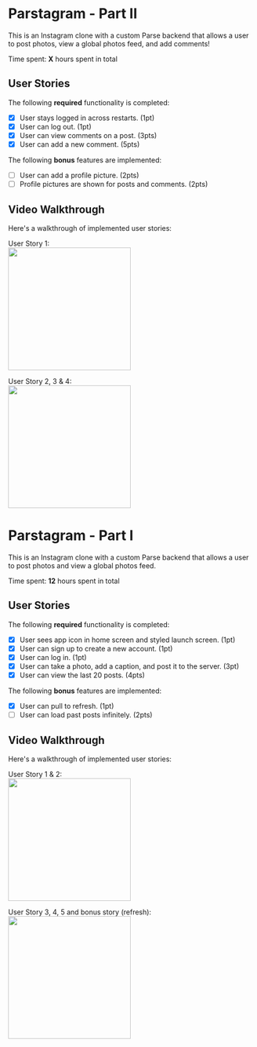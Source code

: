 # Parstagram - Part II

This is an Instagram clone with a custom Parse backend that allows a user to post photos, view a global photos feed, and add comments!

Time spent: **X** hours spent in total

## User Stories

The following **required** functionality is completed:

- [x] User stays logged in across restarts. (1pt)
- [x] User can log out. (1pt)
- [x] User can view comments on a post. (3pts)
- [x] User can add a new comment. (5pts)

The following **bonus** features are implemented:

- [ ] User can add a profile picture. (2pts)
- [ ] Profile pictures are shown for posts and comments. (2pts)

## Video Walkthrough

Here's a walkthrough of implemented user stories:

User Story 1: <br>
<img src= "http://g.recordit.co/p7hnzxPdEN.gif" width = 250><br>

User Story 2, 3 & 4: <br>
<img src= "http://g.recordit.co/ELz9BgbsDl.gif" width = 250><br>


# Parstagram - Part I

This is an Instagram clone with a custom Parse backend that allows a user to post photos and view a global photos feed.

Time spent: **12** hours spent in total

## User Stories

The following **required** functionality is completed:

- [x] User sees app icon in home screen and styled launch screen. (1pt)
- [x] User can sign up to create a new account. (1pt)
- [x] User can log in. (1pt)
- [x] User can take a photo, add a caption, and post it to the server. (3pt)
- [x] User can view the last 20 posts. (4pts)

The following **bonus** features are implemented:

- [x] User can pull to refresh. (1pt)
- [ ] User can load past posts infinitely. (2pts)

## Video Walkthrough

Here's a walkthrough of implemented user stories:

User Story 1 & 2: <br>
<img src= "http://g.recordit.co/H0kontSNgl.gif" width = 250><br>

User Story 3, 4, 5 and bonus story (refresh): <br>
<img src= "http://g.recordit.co/P8rud2g40x.gif" width = 250><br>


